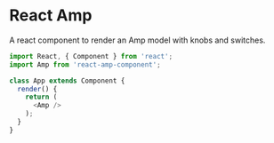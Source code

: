 # React Amp
A react component to render an Amp model with knobs and switches.

```javascript
import React, { Component } from 'react';
import Amp from 'react-amp-component';

class App extends Component {
  render() {
    return (
      <Amp />
    );
  }
}
```